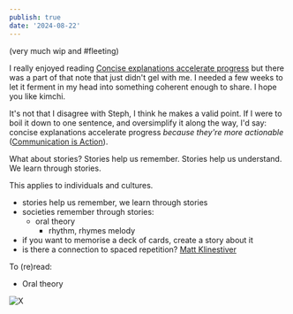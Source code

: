 ```yaml
---
publish: true
date: '2024-08-22'
---
```

(very much wip and #fleeting)

I really enjoyed reading [Concise explanations accelerate progress](https://stephango.com/concise) but there was a part of that note that just didn't gel with me. I needed a few weeks to let it ferment in my head into something coherent enough to share. I hope you like kimchi.

It's not that I disagree with Steph, I think he makes a valid point. If I were to boil it down to one sentence, and oversimplify it along the way, I'd say:  concise explanations accelerate progress *because they're more actionable* ([Communication is Action](<../Communication is Action>)).

What about stories? Stories help us remember. Stories help us understand. We learn through stories. 

This applies to individuals and cultures.

- stories help us remember, we learn through stories
- societies remember through stories: 
	- oral theory
		- rhythm, rhymes melody 
- if you want to memorise a deck of cards, create a story about it
- is there a connection to spaced repetition? [Matt Klinestiver](<../Matt Klinestiver>)

To (re)read:
- Oral theory

![X](https://twitter.com/_weichunnn/status/1746490191987314964)
